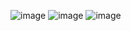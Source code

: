 ![image](https://github.com/JuliusVinuezaLoor/LoginUTEQ/assets/151756336/0d67aa21-0158-41e9-860e-f473eb7b7284)
![image](https://github.com/JuliusVinuezaLoor/LoginUTEQ/assets/151756336/f2f566d9-5b2d-48b5-bdab-b7d49ddd945a)
![image](https://github.com/JuliusVinuezaLoor/LoginUTEQ/assets/151756336/f1b95889-1761-4cbd-9f05-fe002ce834ee)

